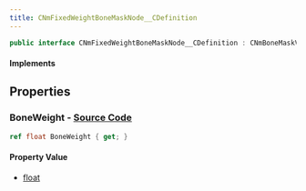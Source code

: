 ```yaml
---
title: CNmFixedWeightBoneMaskNode__CDefinition
---
```


```csharp
public interface CNmFixedWeightBoneMaskNode__CDefinition : CNmBoneMaskValueNode__CDefinition, CNmValueNode__CDefinition, CNmGraphNode__CDefinition, ISchemaClass<CNmGraphNode__CDefinition>, ISchemaClass<CNmValueNode__CDefinition>, ISchemaClass<CNmBoneMaskValueNode__CDefinition>, ISchemaClass<CNmFixedWeightBoneMaskNode__CDefinition>, ISchemaField, ISchemaClass, INativeHandle
```

#### Implements

## Properties

### **BoneWeight** - [Source Code](https://github.com/swiftly-solution/swiftlys2/blob/main/managed/src/SwiftlyS2.Generated/Schemas/Interfaces/CNmFixedWeightBoneMaskNode__CDefinition.cs#L16)

```csharp
ref float BoneWeight { get; }
```

#### Property Value

- [float](https://learn.microsoft.com/dotnet/api/system.single)

